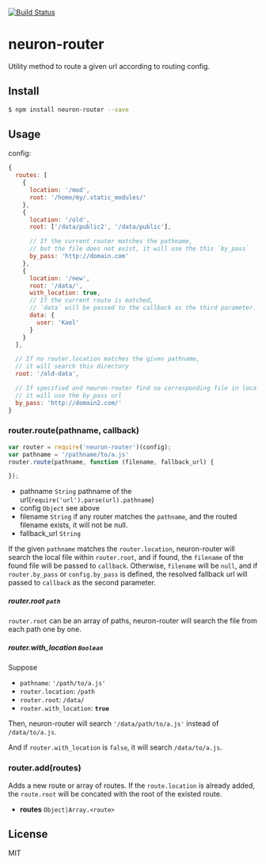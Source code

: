 [![Build Status](https://travis-ci.org/kaelzhang/neuron-router.svg?branch=master)](https://travis-ci.org/kaelzhang/neuron-router)
<!-- optional npm version
[![NPM version](https://badge.fury.io/js/neuron-router.svg)](http://badge.fury.io/js/neuron-router)
-->
<!-- optional npm downloads
[![npm module downloads per month](http://img.shields.io/npm/dm/neuron-router.svg)](https://www.npmjs.org/package/neuron-router)
-->
<!-- optional dependency status
[![Dependency Status](https://david-dm.org/kaelzhang/neuron-router.svg)](https://david-dm.org/kaelzhang/neuron-router)
-->

# neuron-router

Utility method to route a given url according to routing config.

## Install

```sh
$ npm install neuron-router --save
```

## Usage

config:

```js
{
  routes: [
    {
      location: '/mod',
      root: '/home/my/.static_modules/'
    },
    {
      location: '/old',
      root: ['/data/public2', '/data/public'],

      // If the current router matches the pathname,
      // but the file does not exist, it will use the this `by_pass`
      by_pass: 'http://domain.com'
    },
    {
      location: '/new',
      root: '/data/',
      with_location: true,
      // If the current route is matched,
      // `data` will be passed to the callback as the third parameter.
      data: {
        user: 'Kael'
      }
    }
  ],

  // If no router.location matches the given pathname,
  // it will search this directory
  root: '/old-data',

  // If specified and neuron-router find no corresponding file in local machine,
  // it will use the by_pass url
  by_pass: 'http://domain2.com/'
}
```

### router.route(pathname, callback)

```js
var router = require('neuron-router')(config);
var pathname = '/pathname/to/a.js'
router.route(pathname, function (filename, fallback_url) {

});
```

- pathname `String` pathname of the url(`require('url').parse(url).pathname`)
- config `Object` see above
- filename `String` if any router matches the `pathname`, and the routed filename exists, it will not be null.
- fallback_url `String`

If the given `pathname` matches the `router.location`, neuron-router will search the local file within `router.root`,
and if found, the `filename` of the found file will be passed to `callback`.
Otherwise, `filename` will be `null`, and if `router.by_pass` or `config.by_pass` is defined,
the resolved fallback url will passed to `callback` as the second parameter.

##### router.root `path`

`router.root` can be an array of paths, neuron-router will search the file from each path one by one.

##### router.with_location `Boolean`

Suppose

- `pathname`: `'/path/to/a.js'`
- `router.location`: `/path`
- `router.root`: `/data/`
- `router.with_location`: **`true`**

Then, neuron-router will search `'/data/path/to/a.js'` instead of `/data/to/a.js`.

And if `router.with_location` is `false`, it will search `/data/to/a.js`.

### router.add(routes)

Adds a new route or array of routes. If the `route.location` is already added, the `route.root` will be concated with the root of the existed route.

- **routes** `Object|Array.<route>`

## License

MIT
